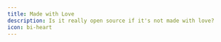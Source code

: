 ```yaml
---
title: Made with Love
description: Is it really open source if it's not made with love?
icon: bi-heart
---
```

